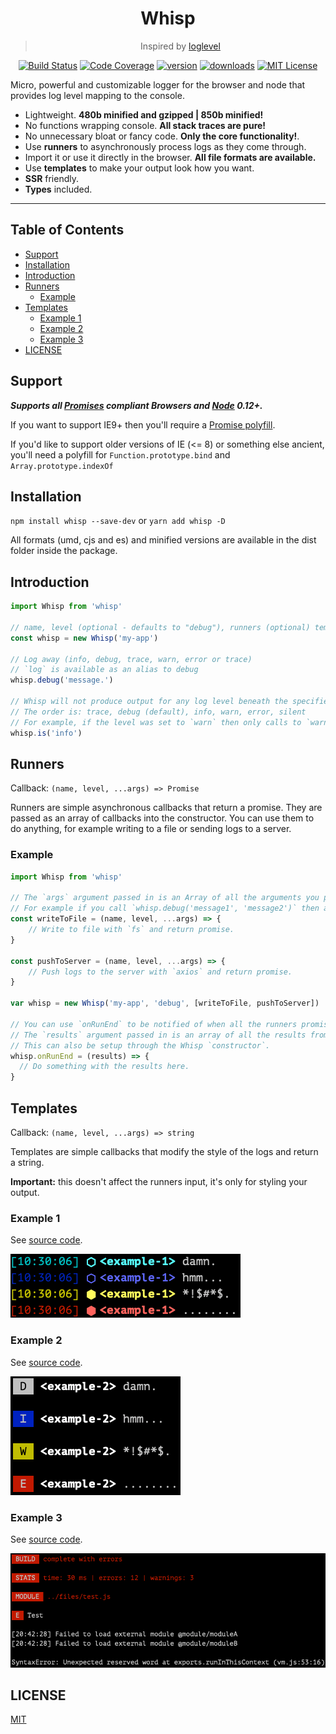 <div align="center">
<h1>Whisp</h1>

> Inspired by [loglevel](https://github.com/pimterry/loglevel)

[![Build Status][build-badge]][build] [![Code Coverage][coverage-badge]][coverage]
[![version][version-badge]][package] [![downloads][downloads-badge]][package]
[![MIT License][license-badge]][license]
</div>

<p>
Micro, powerful and customizable logger for the browser and node that provides log level mapping to the console.
</p>

- Lightweight. **480b minified and gzipped | 850b minified!**
- No functions wrapping console. **All stack traces are pure!**
- No unnecessary bloat or fancy code. **Only the core functionality!**.
- Use **runners** to asynchronously process logs as they come through.
- Import it or use it directly in the browser. **All file formats are available.**
- Use **templates** to make your output look how you want.
- **SSR** friendly.
- **Types** included.

<hr />

## Table of Contents

<!-- START doctoc generated TOC please keep comment here to allow auto update -->
<!-- DON'T EDIT THIS SECTION, INSTEAD RE-RUN doctoc TO UPDATE -->


- [Support](#support)
- [Installation](#installation)
- [Introduction](#introduction)
- [Runners](#runners)
  - [Example](#example)
- [Templates](#templates)
  - [Example 1](#example-1)
  - [Example 2](#example-2)
  - [Example 3](#example-3)
- [LICENSE](#license)

<!-- END doctoc generated TOC please keep comment here to allow auto update -->

## Support 

***Supports all [Promises](https://caniuse.com/#feat=promises) compliant Browsers and [Node][node] 0.12+.***

If you want to support IE9+ then you'll require a [Promise polyfill](https://www.npmjs.com/package/promise-polyfill).

If you'd like to support older versions of IE (<= 8) or something else ancient, you'll need a polyfill for `Function.prototype.bind` and `Array.prototype.indexOf`

## Installation

`npm install whisp --save-dev` or `yarn add whisp -D`

All formats (umd, cjs and es) and minified versions are available in the dist folder inside the package.

## Introduction 

```js
import Whisp from 'whisp'

// name, level (optional - defaults to "debug"), runners (optional) template (optional), onRunEnd (optional)
const whisp = new Whisp('my-app')

// Log away (info, debug, trace, warn, error or trace)
// `log` is available as an alias to debug
whisp.debug('message.')

// Whisp will not produce output for any log level beneath the specified level.
// The order is: trace, debug (default), info, warn, error, silent
// For example, if the level was set to `warn` then only calls to `warn` and `error` will be displayed in the terminal.
whisp.is('info')
```

## Runners

Callback: `(name, level, ...args) => Promise`

Runners are simple asynchronous callbacks that return a promise. They are passed as an array of callbacks into the constructor. 
You can use them to do anything, for example writing to a file or sending logs to a server.

### Example

```js
import Whisp from 'whisp'

// The `args` argument passed in is an Array of all the arguments you passed into the log call.
// For example if you call `whisp.debug('message1', 'message2')` then args will be `['message1', 'message2']`
const writeToFile = (name, level, ...args) => {
    // Write to file with `fs` and return promise.
}

const pushToServer = (name, level, ...args) => {
    // Push logs to the server with `axios` and return promise.
}

var whisp = new Whisp('my-app', 'debug', [writeToFile, pushToServer])

// You can use `onRunEnd` to be notified of when all the runners promises have resolved or of any rejections.
// The `results` argument passed in is an array of all the results from each runner call.
// This can also be setup through the Whisp `constructor`.
whisp.onRunEnd = (results) => {
  // Do something with the results here.
}
```

## Templates

Callback: `(name, level, ...args) => string`

Templates are simple callbacks that modify the style of the logs and return a string.

**Important:** this doesn't affect the runners input, it's only for styling your output.

### Example 1

See [source code](https://github.com/mihar-22/whisp/blob/master/examples/template-1/template-1.js).

<img width="auto" 
   height="auto"
   alt="whisp template 1 preview" 
   src="https://raw.githubusercontent.com/mihar-22/whisp/master/examples/template-1/preview.png">       

### Example 2

See [source code](https://github.com/mihar-22/whisp/blob/master/examples/template-2/template-2.js).

<img width="auto" 
   height="auto"
   alt="whisp template 2 preview" 
   src="https://raw.githubusercontent.com/mihar-22/whisp/master/examples/template-2/preview.png">

### Example 3

See [source code](https://github.com/mihar-22/whisp/blob/master/examples/template-3/template-3.js).

<img width="auto" 
   height="auto"
   alt="whisp template 3 preview" 
   src="https://raw.githubusercontent.com/mihar-22/whisp/master/examples/template-3/preview.png">

## LICENSE

[MIT](LICENSE)

<!-- prettier-ignore-start -->
[npm]: https://www.npmjs.com
[node]: https://nodejs.org
[build]: https://travis-ci.org/mihar-22/whisp
[build-badge]: https://travis-ci.org/mihar-22/whisp.svg?branch=master
[coverage-badge]: https://img.shields.io/codecov/c/github/mihar-22/whisp.svg?style=flat-square
[coverage]: https://codecov.io/github/mihar-22/whisp
[package]: https://www.npmjs.com/package/@mihar-22/whisp
[version-badge]: https://img.shields.io/npm/v/@mihar-22/whisp
[downloads-badge]: https://img.shields.io/npm/dw/@mihar-22/whisp
[license]: https://github.com/mihar-22/whisp/blob/master/LICENSE
[license-badge]: https://img.shields.io/github/license/mihar-22/whisp?color=b
<!-- prettier-ignore-end -->
